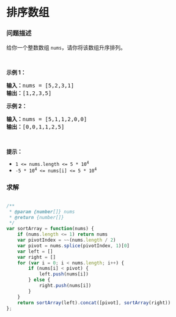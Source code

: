 # 排序数组

### 问题描述

<p>给你一个整数数组&nbsp;<code>nums</code>，请你将该数组升序排列。</p>

<p>&nbsp;</p>

<ol>
</ol>

<p><strong>示例 1：</strong></p>

<pre>
<strong>输入：</strong>nums = [5,2,3,1]
<strong>输出：</strong>[1,2,3,5]
</pre>

<p><strong>示例 2：</strong></p>

<pre>
<strong>输入：</strong>nums = [5,1,1,2,0,0]
<strong>输出：</strong>[0,0,1,1,2,5]
</pre>

<p>&nbsp;</p>

<p><strong>提示：</strong></p>

<ul>
	<li><code>1 &lt;= nums.length &lt;= 5 * 10<sup>4</sup></code></li>
	<li><code>-5 * 10<sup>4</sup> &lt;= nums[i] &lt;= 5 * 10<sup>4</sup></code></li>
</ul>

### 求解

```js

/**
 * @param {number[]} nums
 * @return {number[]}
 */
var sortArray = function(nums) {
    if (nums.length <= 1) return nums
    var pivotIndex = ~~(nums.length / 2)
    var pivot = nums.splice(pivotIndex, 1)[0]
    var left = []
    var right = []
    for (var i = 0; i < nums.length; i++) {
        if (nums[i] < pivot) {
            left.push(nums[i])
        } else {
            right.push(nums[i])
        }
    }
    return sortArray(left).concat([pivot], sortArray(right))
};

```